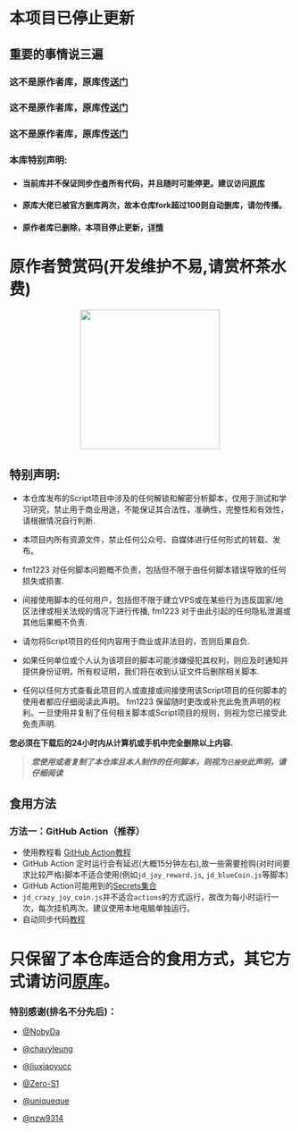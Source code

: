 
# 本项目已停止更新

## 重要的事情说三遍
### 这不是原作者库，原库[传送门](https://gitee.com/lxk0301/jd_docker/tree/master)
### 这不是原作者库，原库[传送门](https://gitee.com/lxk0301/jd_docker/tree/master)
### 这不是原作者库，原库[传送门](https://gitee.com/lxk0301/jd_docker/tree/master)

### 本库特别声明:
* #### 当前库并不保证同步[作者](https://gitee.com/lxk0301)所有代码，并且随时可能停更。建议访问[原库](https://gitee.com/lxk0301/jd_docker/tree/master)
* #### 原库大佬已被官方删库两次，故本仓库fork超过100则自动删库，请勿传播。
* #### 原作者库已删除，本项目停止更新，[详情](https://gitee.com/lxk0301/jd_docker/tree/master)

# 原作者赞赏码(开发维护不易,请赏杯茶水费)
<div align=center><img width="250" height="250" src="https://gitee.com/lxk0301/jd_docker/raw/master/icon/thanks.jpg"/></div>

## 特别声明:

* 本仓库发布的Script项目中涉及的任何解锁和解密分析脚本，仅用于测试和学习研究，禁止用于商业用途，不能保证其合法性，准确性，完整性和有效性，请根据情况自行判断.

* 本项目内所有资源文件，禁止任何公众号、自媒体进行任何形式的转载、发布。

* fm1223 对任何脚本问题概不负责，包括但不限于由任何脚本错误导致的任何损失或损害.

* 间接使用脚本的任何用户，包括但不限于建立VPS或在某些行为违反国家/地区法律或相关法规的情况下进行传播, fm1223 对于由此引起的任何隐私泄漏或其他后果概不负责.

* 请勿将Script项目的任何内容用于商业或非法目的，否则后果自负.

* 如果任何单位或个人认为该项目的脚本可能涉嫌侵犯其权利，则应及时通知并提供身份证明，所有权证明，我们将在收到认证文件后删除相关脚本.

* 任何以任何方式查看此项目的人或直接或间接使用该Script项目的任何脚本的使用者都应仔细阅读此声明。 fm1223 保留随时更改或补充此免责声明的权利。一旦使用并复制了任何相关脚本或Script项目的规则，则视为您已接受此免责声明.

 **您必须在下载后的24小时内从计算机或手机中完全删除以上内容.**  </br>
> ***您使用或者复制了本仓库且本人制作的任何脚本，则视为`已接受`此声明，请仔细阅读*** 

## 食用方法
        
### 方法一：GitHub Action（推荐）

 - 使用教程看 [GitHub Action教程](https://github.com/fm1223/script/blob/master/githubAction.md)
 - GitHub Action 定时运行会有延迟(大概15分钟左右),故一些需要抢购(对时间要求比较严格)脚本不适合使用(例如`jd_joy_reward.js`, `jd_blueCoin.js`等脚本)
 - GitHub Action可能用到的[Secrets集合](https://github.com/fm1223/script/blob/master/githubAction.md#%E4%B8%8B%E6%96%B9%E6%8F%90%E4%BE%9B%E4%BD%BF%E7%94%A8%E5%88%B0%E7%9A%84-secrets%E5%85%A8%E9%9B%86%E5%90%88)
 - `jd_crazy_joy_coin.js`并不适合`actions`的方式运行，故改为每小时运行一次，每次挂机两次。建议使用本地电脑单独运行。
 - 自动同步代码[教程](https://github.com/fm1223/jd-scripts/blob/master/githubAction.md#%E8%87%AA%E5%8A%A8%E5%90%8C%E6%AD%A5fork%E5%90%8E%E7%9A%84%E4%BB%A3%E7%A0%81)

# 只保留了本仓库适合的食用方式，其它方式请访问[原库](https://gitee.com/lxk0301/jd_docker/tree/master)。


### 特别感谢(排名不分先后)：
* [@NobyDa](https://github.com/NobyDa)

* [@chavyleung](https://github.com/chavyleung)

* [@liuxiaoyucc](https://github.com/liuxiaoyucc)

* [@Zero-S1](https://github.com/Zero-S1)

* [@uniqueque](https://github.com/uniqueque)

* [@nzw9314](https://github.com/nzw9314)
